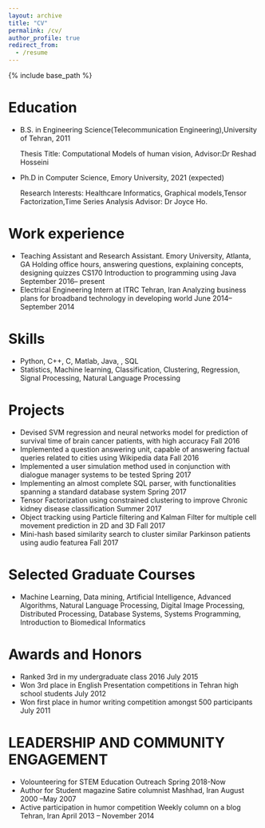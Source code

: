 ```yaml
---
layout: archive
title: "CV"
permalink: /cv/
author_profile: true
redirect_from:
  - /resume
---
```


{% include base_path %}

Education
======
* B.S. in Engineering Science(Telecommunication Engineering),University of Tehran, 2011

  Thesis Title: Computational Models of human vision, Advisor:Dr Reshad Hosseini
* Ph.D in Computer Science, Emory University, 2021 (expected)

  Research Interests: Healthcare Informatics, Graphical models,Tensor Factorization,Time Series Analysis Advisor: Dr Joyce Ho.

Work experience
======
* Teaching Assistant and Research Assistant.	Emory University, Atlanta, GA 
  Holding office hours, answering questions, explaining concepts, designing quizzes
  CS170 Introduction to programming using Java
  September 2016– present
* Electrical Engineering Intern at ITRC       Tehran, Iran  Analyzing business plans for broadband technology in developing    world June 2014– September 2014  

  
Skills
======

*	Python, C++,  C, Matlab, Java, , SQL
*	Statistics, Machine learning, Classification, Clustering, Regression, Signal Processing, Natural Language Processing

Projects
======
*	Devised SVM regression and neural networks model for prediction of survival time of brain cancer patients, with high accuracy Fall 2016     
*	Implemented a question answering unit, capable of answering factual queries related to cities          	                       using Wikipedia data  Fall 2016 
*	Implemented a user simulation method used in conjunction with dialogue manager systems to be tested  Spring 2017           
*	Implementing an almost complete SQL parser, with functionalities spanning a standard database system  Spring 2017
*	Tensor Factorization using constrained clustering to improve Chronic kidney disease classification Summer 2017
*	Object tracking using Particle filtering and Kalman Filter for multiple cell movement prediction in 2D and 3D Fall 2017
*	Mini-hash based similarity search to cluster similar Parkinson patients using audio featurea Fall 2017

Selected Graduate Courses
======
*	Machine Learning, Data mining, Artificial Intelligence, Advanced Algorithms, Natural Language Processing, Digital Image Processing, Distributed Processing, Database Systems, Systems Programming, Introduction to Biomedical Informatics
  
Awards and Honors
======
*	Ranked 3rd in my undergraduate class 2016   July 2015
*	Won 3rd place in English Presentation competitions in Tehran high school students July 2012
*	Won first place in humor writing competition amongst 500 participants July 2011	                                                                              

LEADERSHIP AND COMMUNITY ENGAGEMENT 
======
* Volounteering for STEM Education Outreach  Spring 2018-Now
* Author for Student magazine Satire columnist     Mashhad, Iran August 2000 –May 2007	 		
* Active participation in humor competition Weekly column on a blog Tehran, Iran		April 2013 – November 2014  

